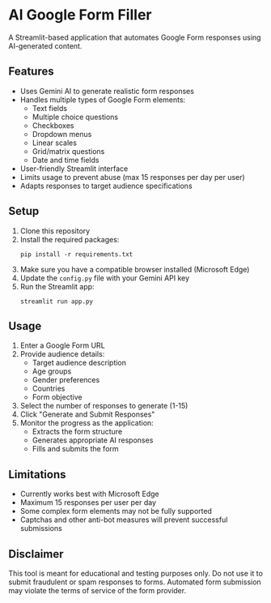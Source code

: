 # AI Google Form Filler

A Streamlit-based application that automates Google Form responses using AI-generated content.

## Features

- Uses Gemini AI to generate realistic form responses
- Handles multiple types of Google Form elements:
  - Text fields
  - Multiple choice questions
  - Checkboxes
  - Dropdown menus
  - Linear scales
  - Grid/matrix questions
  - Date and time fields
- User-friendly Streamlit interface
- Limits usage to prevent abuse (max 15 responses per day per user)
- Adapts responses to target audience specifications

## Setup

1. Clone this repository
2. Install the required packages:
   ```
   pip install -r requirements.txt
   ```
3. Make sure you have a compatible browser installed (Microsoft Edge)
4. Update the `config.py` file with your Gemini API key
5. Run the Streamlit app:
   ```
   streamlit run app.py
   ```

## Usage

1. Enter a Google Form URL
2. Provide audience details:
   - Target audience description
   - Age groups
   - Gender preferences
   - Countries
   - Form objective
3. Select the number of responses to generate (1-15)
4. Click "Generate and Submit Responses"
5. Monitor the progress as the application:
   - Extracts the form structure
   - Generates appropriate AI responses
   - Fills and submits the form

## Limitations

- Currently works best with Microsoft Edge
- Maximum 15 responses per user per day
- Some complex form elements may not be fully supported
- Captchas and other anti-bot measures will prevent successful submissions

## Disclaimer

This tool is meant for educational and testing purposes only. Do not use it to submit fraudulent or spam responses to forms. Automated form submission may violate the terms of service of the form provider.
